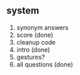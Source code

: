 ## system

1. synonym answers
2. score (done)
3. cleanup code
4. intro (done)
5. gestures?
6. all questions (done)
